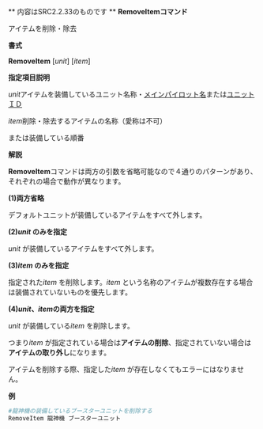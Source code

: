 ** 内容はSRC2.2.33のものです **
**RemoveItemコマンド**

アイテムを削除・除去

**書式**

**RemoveItem** [*unit*] [*item*]

**指定項目説明**

*unit*アイテムを装備しているユニット名称・[メインパイロット名](メインパイロット名.md)または[ユニットＩＤ](ユニットＩＤ.md)

*item*削除・除去するアイテムの名称（愛称は不可）

または装備している順番

**解説**

**RemoveItem**コマンドは両方の引数を省略可能なので４通りのパターンがあり、それぞれの場合で動作が異なります。

**(1)両方省略**

デフォルトユニットが装備しているアイテムをすべて外します。

**(2)*unit* のみを指定**

*unit* が装備しているアイテムをすべて外します。

**(3)*item* のみを指定**

指定された*item* を削除します。*item* という名称のアイテムが複数存在する場合は装備されていないものを優先します。

**(4)*unit*、*item*の両方を指定**

*unit* が装備している*item* を削除します。

つまり*item* が指定されている場合は**アイテムの削除**、指定されていない場合は**アイテムの取り外し**になります。

アイテムを削除する際、指定した*item* が存在しなくてもエラーにはなりません。

**例**
```sh
#龍神機の装備しているブースターユニットを削除する
RemoveItem 龍神機 ブースターユニット
```

